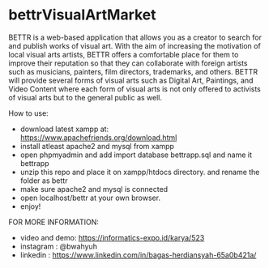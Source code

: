 # bettrVisualArtMarket
BETTR is a web-based application that allows you as a creator to search for and publish works of visual art. With the aim of increasing the motivation of local visual arts artists, BETTR offers a comfortable place for them to improve their reputation so that they can collaborate with foreign artists such as musicians, painters, film directors, trademarks, and others. BETTR will provide several forms of visual arts such as Digital Art, Paintings, and Video Content where each form of visual arts is not only offered to activists of visual arts but to the general public as well.

How to use:
- download latest xampp at: https://www.apachefriends.org/download.html
- install atleast apache2 and mysql from xampp
- open phpmyadmin and add import database bettrapp.sql and name it bettrapp
- unzip this repo and place it on xampp/htdocs directory. and rename the folder as bettr
- make sure apache2 and mysql is connected
- open localhost/bettr at your own browser.
- enjoy!

FOR MORE INFORMATION:
- video and demo: https://informatics-expo.id/karya/523
- instagram : @bwahyuh
- linkedin : https://www.linkedin.com/in/bagas-herdiansyah-65a0b421a/
